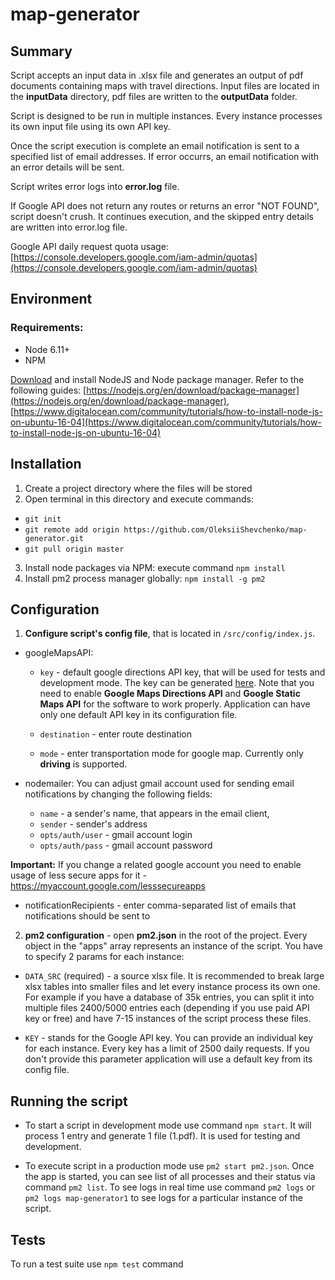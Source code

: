 # map-generator

## Summary
Script accepts an input data in .xlsx file and generates an output of pdf documents containing maps with travel directions. Input files are located in the **inputData** directory, pdf files are written to the **outputData** folder.

Script is designed to be run in multiple instances. Every instance processes its own input file using its own API key. 

Once the script execution is complete an email notification is sent to a specified list of email addresses. If error occurrs, an email notification with an error details will be sent. 

Script writes error logs into **error.log** file. 

If Google API does not return any routes or returns an error "NOT FOUND", script doesn't crush. It continues execution, and the skipped entry details are written into error.log file. 

Google API daily request quota usage: [https://console.developers.google.com/iam-admin/quotas](https://console.developers.google.com/iam-admin/quotas)

## Environment
### Requirements:
* Node 6.11+
* NPM

[Download](https://nodejs.org/en/download/) and install NodeJS and Node package manager. Refer to the following guides: [https://nodejs.org/en/download/package-manager](https://nodejs.org/en/download/package-manager), [https://www.digitalocean.com/community/tutorials/how-to-install-node-js-on-ubuntu-16-04](https://www.digitalocean.com/community/tutorials/how-to-install-node-js-on-ubuntu-16-04)

## Installation

1. Create a project directory where the files will be stored
2. Open terminal in this directory and execute commands:
  * `git init`
  * `git remote add origin https://github.com/OleksiiShevchenko/map-generator.git`
  * `git pull origin master`
3. Install node packages via NPM: execute command `npm install`
4. Install pm2 process manager globally: `npm install -g pm2`

## Configuration

1. **Configure script's config file**, that is located in `/src/config/index.js`.
 
 * googleMapsAPI:
   * `key` - default google directions API key, that will be used for tests and development mode. The key can be generated [here](https://console.developers.google.com/apis/library). Note that you need to enable **Google Maps Directions API** and **Google Static Maps API** for the software to work properly. Application can have only one default API key in its configuration file.
 
   * `destination` - enter route destination
 
   * `mode` - enter transportation mode for google map. Currently only **driving** is supported.  

* nodemailer:
You can adjust gmail account used for sending email notifications by changing the following fields:
  * `name` - a sender's name, that appears in the email client,
  * `sender` - sender's address
  * `opts/auth/user` - gmail account login
  * `opts/auth/pass` - gmail account password

**Important:** If you change a related google account you need to enable usage of less secure apps for it - https://myaccount.google.com/lesssecureapps

* notificationRecipients - enter comma-separated list of emails that notifications should be sent to

2. **pm2 configuration** - open **pm2.json** in the root of the project. 
Every object in the "apps" array represents an instance of the script. You have to specify 2 params for each instance:

* `DATA_SRC` (required) - a source xlsx file. It is recommended to break large xlsx tables into smaller files and let every instance process its own one. For example if you have a database of 35k entries, you can split it into multiple files 2400/5000 entries each (depending if you use paid API key or free) and have 7-15 instances of the script process these files.

* `KEY` - stands for the Google API key. You can provide an individual key for each instance. Every key has a limit of 2500 daily requests. If you don't provide this parameter application will use a default key from its config file.

## Running the script

* To start a script in development mode use command `npm start`. It will process 1 entry and generate 1 file (1.pdf). It is used for testing and development. 

* To execute script in a production mode use `pm2 start pm2.json`. Once the app is started, you can see list of all processes and their status via command `pm2 list`. To see logs in real time use command `pm2 logs` or `pm2 logs map-generator1` to see logs for a particular instance of the script.

## Tests

To run a test suite use `npm test` command



